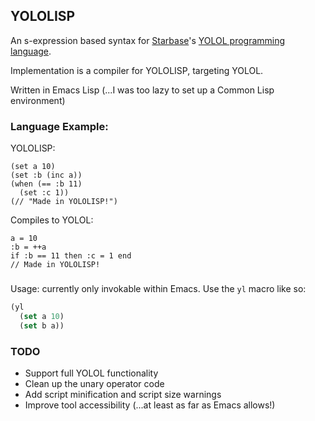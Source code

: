 ## YOLOLISP

An s-expression based syntax for [Starbase](https://www.starbasegame.com)'s [YOLOL programming language](https://wiki.starbasegame.com/index.php/YOLOL).

Implementation is a compiler for YOLOLISP, targeting YOLOL.

Written in Emacs Lisp (...I was too lazy to set up a Common Lisp environment)

### Language Example:

YOLOLISP:

```
(set a 10)
(set :b (inc a))
(when (== :b 11)
  (set :c 1))
(// "Made in YOLOLISP!")
```

Compiles to YOLOL:
```
a = 10
:b = ++a
if :b == 11 then :c = 1 end
// Made in YOLOLISP!
```

###

Usage: currently only invokable within Emacs. Use the `yl` macro like so:

```lisp
(yl
  (set a 10)
  (set b a))
```

### TODO

* Support full YOLOL functionality
* Clean up the unary operator code
* Add script minification and script size warnings
* Improve tool accessibility (...at least as far as Emacs allows!)
